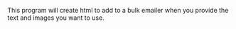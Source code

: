 This program will create html to add to a bulk emailer when you provide the text and images you want to use.
